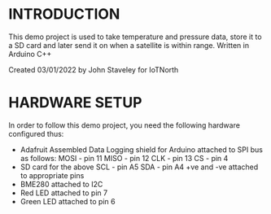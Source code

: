# INTRODUCTION

This demo project is used to take temperature and pressure data, store it to a SD card and later send it on when a satellite is within range. Written in Arduino C++

Created 03/01/2022 by John Staveley for IoTNorth

# HARDWARE SETUP
In order to follow this demo project, you need the following hardware configured thus:

- Adafruit Assembled Data Logging shield for Arduino attached to SPI bus as follows:
	MOSI - pin 11
	MISO - pin 12
	CLK - pin 13
	CS - pin 4
- SD card for the above
    SCL - pin A5
	SDA - pin A4
	+ve and -ve attached to appropriate pins
- BME280 attached to I2C
- Red LED attached to pin 7
- Green LED attached to pin 6

  